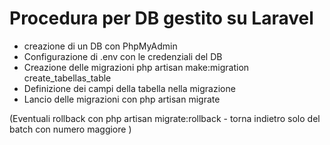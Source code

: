 # Procedura per DB gestito su Laravel

* creazione di un DB con PhpMyAdmin
* Configurazione di .env con le credenziali del DB
* Creazione delle migrazioni php artisan make:migration create_tabellas_table
* Definizione dei campi della tabella nella migrazione
* Lancio delle migrazioni con php artisan migrate

(Eventuali rollback con php artisan migrate:rollback - torna indietro solo del batch con numero maggiore )
